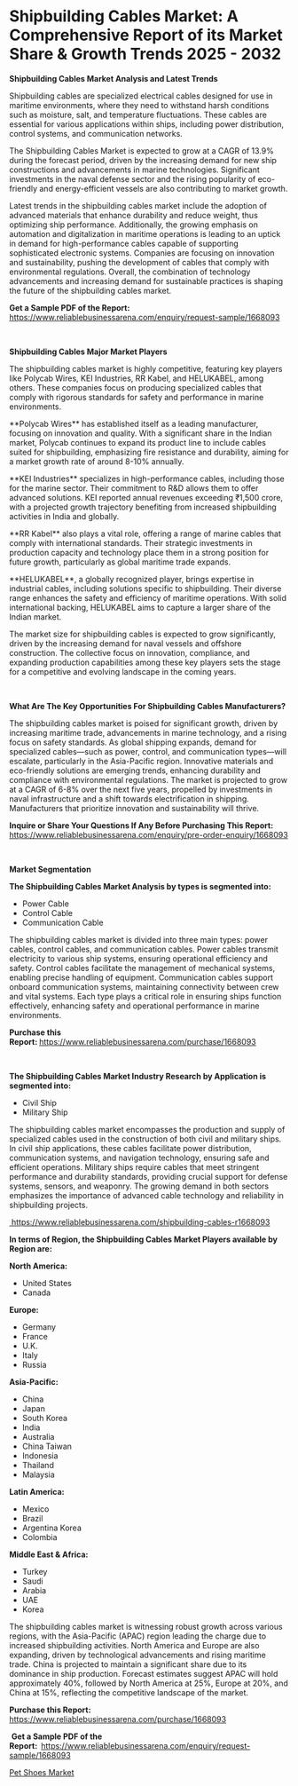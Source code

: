 <p><h1>Shipbuilding Cables Market: A Comprehensive Report of its Market Share & Growth Trends 2025 - 2032</h1></p><p><strong>Shipbuilding Cables Market Analysis and Latest Trends</strong></p>
<p><p>Shipbuilding cables are specialized electrical cables designed for use in maritime environments, where they need to withstand harsh conditions such as moisture, salt, and temperature fluctuations. These cables are essential for various applications within ships, including power distribution, control systems, and communication networks. </p><p>The Shipbuilding Cables Market is expected to grow at a CAGR of 13.9% during the forecast period, driven by the increasing demand for new ship constructions and advancements in marine technologies. Significant investments in the naval defense sector and the rising popularity of eco-friendly and energy-efficient vessels are also contributing to market growth. </p><p>Latest trends in the shipbuilding cables market include the adoption of advanced materials that enhance durability and reduce weight, thus optimizing ship performance. Additionally, the growing emphasis on automation and digitalization in maritime operations is leading to an uptick in demand for high-performance cables capable of supporting sophisticated electronic systems. Companies are focusing on innovation and sustainability, pushing the development of cables that comply with environmental regulations. Overall, the combination of technology advancements and increasing demand for sustainable practices is shaping the future of the shipbuilding cables market.</p></p>
<p><strong>Get a Sample PDF of the Report:&nbsp;</strong> <a href="https://www.reliablebusinessarena.com/enquiry/request-sample/1668093?utm_campaign=3294&utm_medium=2&utm_source=Github&utm_content=ia&utm_term=06032025&utm_id=shipbuilding-cables">https://www.reliablebusinessarena.com/enquiry/request-sample/1668093</a></p>
<p>&nbsp;</p>
<p><strong>Shipbuilding Cables Major Market Players</strong></p>
<p><p>The shipbuilding cables market is highly competitive, featuring key players like Polycab Wires, KEI Industries, RR Kabel, and HELUKABEL, among others. These companies focus on producing specialized cables that comply with rigorous standards for safety and performance in marine environments.</p><p>**Polycab Wires** has established itself as a leading manufacturer, focusing on innovation and quality. With a significant share in the Indian market, Polycab continues to expand its product line to include cables suited for shipbuilding, emphasizing fire resistance and durability, aiming for a market growth rate of around 8-10% annually.</p><p>**KEI Industries** specializes in high-performance cables, including those for the marine sector. Their commitment to R&D allows them to offer advanced solutions. KEI reported annual revenues exceeding ₹1,500 crore, with a projected growth trajectory benefiting from increased shipbuilding activities in India and globally.</p><p>**RR Kabel** also plays a vital role, offering a range of marine cables that comply with international standards. Their strategic investments in production capacity and technology place them in a strong position for future growth, particularly as global maritime trade expands.</p><p>**HELUKABEL**, a globally recognized player, brings expertise in industrial cables, including solutions specific to shipbuilding. Their diverse range enhances the safety and efficiency of maritime operations. With solid international backing, HELUKABEL aims to capture a larger share of the Indian market.</p><p>The market size for shipbuilding cables is expected to grow significantly, driven by the increasing demand for naval vessels and offshore construction. The collective focus on innovation, compliance, and expanding production capabilities among these key players sets the stage for a competitive and evolving landscape in the coming years.</p></p>
<p>&nbsp;</p>
<p><strong>What Are The Key Opportunities For Shipbuilding Cables Manufacturers?</strong></p>
<p><p>The shipbuilding cables market is poised for significant growth, driven by increasing maritime trade, advancements in marine technology, and a rising focus on safety standards. As global shipping expands, demand for specialized cables—such as power, control, and communication types—will escalate, particularly in the Asia-Pacific region. Innovative materials and eco-friendly solutions are emerging trends, enhancing durability and compliance with environmental regulations. The market is projected to grow at a CAGR of 6-8% over the next five years, propelled by investments in naval infrastructure and a shift towards electrification in shipping. Manufacturers that prioritize innovation and sustainability will thrive.</p></p>
<p><strong>Inquire or Share Your Questions If Any Before Purchasing This Report:</strong> <a href="https://www.reliablebusinessarena.com/enquiry/pre-order-enquiry/1668093?utm_campaign=3294&utm_medium=2&utm_source=Github&utm_content=ia&utm_term=06032025&utm_id=shipbuilding-cables">https://www.reliablebusinessarena.com/enquiry/pre-order-enquiry/1668093</a></p>
<p>&nbsp;</p>
<p><strong>Market Segmentation</strong></p>
<p><strong>The Shipbuilding Cables Market Analysis by types is segmented into:</strong></p>
<p><ul><li>Power Cable</li><li>Control Cable</li><li>Communication Cable</li></ul></p>
<p><p>The shipbuilding cables market is divided into three main types: power cables, control cables, and communication cables. Power cables transmit electricity to various ship systems, ensuring operational efficiency and safety. Control cables facilitate the management of mechanical systems, enabling precise handling of equipment. Communication cables support onboard communication systems, maintaining connectivity between crew and vital systems. Each type plays a critical role in ensuring ships function effectively, enhancing safety and operational performance in marine environments.</p></p>
<p><strong>Purchase this Report:&nbsp;</strong><a href="https://www.reliablebusinessarena.com/purchase/1668093?utm_campaign=3294&utm_medium=2&utm_source=Github&utm_content=ia&utm_term=06032025&utm_id=shipbuilding-cables">https://www.reliablebusinessarena.com/purchase/1668093</a></p>
<p>&nbsp;</p>
<p><strong>The Shipbuilding Cables Market Industry Research by Application is segmented into:</strong></p>
<p><ul><li>Civil Ship</li><li>Military Ship</li></ul></p>
<p><p>The shipbuilding cables market encompasses the production and supply of specialized cables used in the construction of both civil and military ships. In civil ship applications, these cables facilitate power distribution, communication systems, and navigation technology, ensuring safe and efficient operations. Military ships require cables that meet stringent performance and durability standards, providing crucial support for defense systems, sensors, and weaponry. The growing demand in both sectors emphasizes the importance of advanced cable technology and reliability in shipbuilding projects.</p></p>
<p><a href="https://www.reliablebusinessarena.com/shipbuilding-cables-r1668093?utm_campaign=3294&utm_medium=2&utm_source=Github&utm_content=ia&utm_term=06032025&utm_id=shipbuilding-cables">&nbsp;https://www.reliablebusinessarena.com/shipbuilding-cables-r1668093</a></p>
<p><strong>In terms of Region, the Shipbuilding Cables Market Players available by Region are:</strong></p>
<p>
    <p> <strong> North America: </strong>
        <ul>
            <li>United States</li>
            <li>Canada</li>
        </ul>
        </p> 
    <p> <strong> Europe: </strong>
        <ul>
            <li>Germany</li>
            <li>France</li>
            <li>U.K.</li>
            <li>Italy</li>
            <li>Russia</li>
        </ul>
        </p> 
    <p> <strong> Asia-Pacific: </strong>
        <ul>
            <li>China</li>
            <li>Japan</li>
            <li>South Korea</li>
            <li>India</li>
            <li>Australia</li>
            <li>China Taiwan</li>
            <li>Indonesia</li>
            <li>Thailand</li>
            <li>Malaysia</li>
        </ul>
        </p> 
    <p> <strong> Latin America: </strong>
        <ul>
            <li>Mexico</li>
            <li>Brazil</li>
            <li>Argentina Korea</li>
            <li>Colombia</li>
        </ul>
        </p> 
    <p> <strong> Middle East & Africa: </strong>
        <ul>
            <li>Turkey</li>
            <li>Saudi</li>
            <li>Arabia</li>
            <li>UAE</li>
            <li>Korea</li>
        </ul>
    </p>
    </p>
<p><p>The shipbuilding cables market is witnessing robust growth across various regions, with the Asia-Pacific (APAC) region leading the charge due to increased shipbuilding activities. North America and Europe are also expanding, driven by technological advancements and rising maritime trade. China is projected to maintain a significant share due to its dominance in ship production. Forecast estimates suggest APAC will hold approximately 40%, followed by North America at 25%, Europe at 20%, and China at 15%, reflecting the competitive landscape of the market.</p></p>
<p><strong>Purchase this Report: </strong><a href="https://www.reliablebusinessarena.com/purchase/1668093?utm_campaign=3294&utm_medium=2&utm_source=Github&utm_content=ia&utm_term=06032025&utm_id=shipbuilding-cables">https://www.reliablebusinessarena.com/purchase/1668093</a></p>
<p>&nbsp;<strong>Get a Sample PDF of the Report:&nbsp;&nbsp;</strong><a href="https://www.reliablebusinessarena.com/enquiry/request-sample/1668093?utm_campaign=3294&utm_medium=2&utm_source=Github&utm_content=ia&utm_term=06032025&utm_id=shipbuilding-cables">https://www.reliablebusinessarena.com/enquiry/request-sample/1668093</a></p>
<p><strong></strong></p>
<p><p><a href="https://github.com/casimbrhelck/Market-Research-Report-List-1/blob/main/pet-shoes-market.md?utm_campaign=3294&utm_medium=2&utm_source=Github&utm_content=ia&utm_term=06032025&utm_id=shipbuilding-cables">Pet Shoes Market</a></p></p>